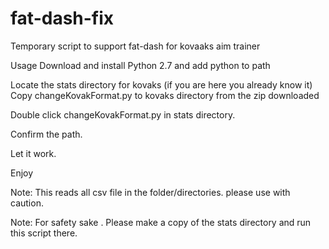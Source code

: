 # fat-dash-fix
Temporary script to support fat-dash for kovaaks aim trainer

Usage
Download and install Python 2.7 and add python to path



Locate the stats directory for kovaks (if you are here you already know it)
Copy changeKovakFormat.py  to kovaks directory from the zip downloaded

Double click changeKovakFormat.py in stats directory. 

Confirm the path.

Let it work.

Enjoy 

Note: This reads all csv file in the folder/directories. please use with caution.

Note: For safety sake . Please make a copy of the stats directory and run this script there.
